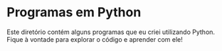 # Programas em Python

Este diretório contém alguns programas que eu criei utilizando Python. Fique à vontade para explorar o código e aprender com ele!

